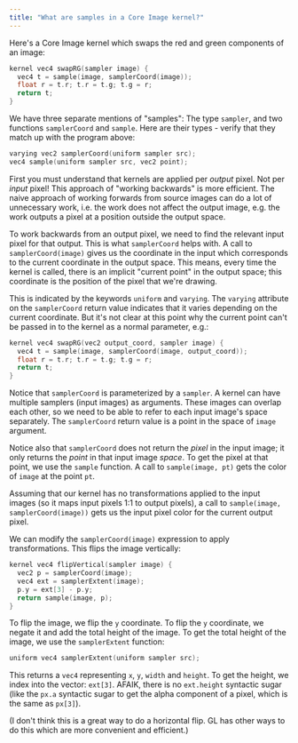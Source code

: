 ```yaml
---
title: "What are samples in a Core Image kernel?"
---
```


Here's a Core Image kernel which swaps the red and green components of an image:

```c
kernel vec4 swapRG(sampler image) {
  vec4 t = sample(image, samplerCoord(image));
  float r = t.r; t.r = t.g; t.g = r;
  return t;
}
```

We have three separate mentions of "samples": The type `sampler`, and two functions `samplerCoord` and `sample`. Here are their types - verify that they match up with the program above:

```c
varying vec2 samplerCoord(uniform sampler src);
vec4 sample(uniform sampler src, vec2 point);
```

First you must understand that kernels are applied per _output_ pixel. Not per _input_ pixel! This approach of "working backwards" is more efficient. The naive approach of working forwards from source images can do a lot of unnecessary work, i.e. the work does not affect the output image, e.g. the work outputs a pixel at a position outside the output space.

To work backwards from an output pixel, we need to find the relevant input pixel for that output. This is what `samplerCoord` helps with. A call to `samplerCoord(image)` gives us the coordinate in the input which corresponds to the current coordinate in the output space. This means, every time the kernel is called, there is an implicit "current point" in the output space; this coordinate is the position of the pixel that we're drawing.

This is indicated by the keywords `uniform` and `varying`. The `varying` attribute on the `samplerCoord` return value indicates that it varies depending on the current coordinate. But it's not clear at this point why the current point can't be passed in to the kernel as a normal parameter, e.g.:

```c
kernel vec4 swapRG(vec2 output_coord, sampler image) {
  vec4 t = sample(image, samplerCoord(image, output_coord));
  float r = t.r; t.r = t.g; t.g = r;
  return t;
}
```

Notice that `samplerCoord` is parameterized by a `sampler`. A kernel can have multiple samplers (input images) as arguments. These images can overlap each other, so we need to be able to refer to each input image's space separately. The `samplerCoord` return value is a point in the space of `image` argument.

Notice also that `samplerCoord` does not return the _pixel_ in the input image; it only returns the _point_ in that input image _space_. To get the pixel at that point, we use the `sample` function. A call to `sample(image, pt)` gets the color of `image` at the point `pt`.

Assuming that our kernel has no transformations applied to the input images (so it maps input pixels 1:1 to output pixels), a call to `sample(image, samplerCoord(image))` gets us the input pixel color for the current output pixel.

We can modify the `samplerCoord(image)` expression to apply transformations. This flips the image vertically:

```c
kernel vec4 flipVertical(sampler image) {
  vec2 p = samplerCoord(image);
  vec4 ext = samplerExtent(image);
  p.y = ext[3] - p.y;
  return sample(image, p);
}
```

To flip the image, we flip the `y` coordinate. To flip the `y` coordinate, we negate it and add the total height of the image. To get the total height of the image, we use the `samplerExtent` function:

```c
uniform vec4 samplerExtent(uniform sampler src);
```

This returns a `vec4` representing `x`, `y`, `width` and `height`. To get the height, we index into the vector: `ext[3]`. AFAIK, there is no `ext.height` syntactic sugar (like the `px.a` syntactic sugar to get the alpha component of a pixel, which is the same as `px[3]`).

(I don't think this is a great way to do a horizontal flip. GL has other ways to do this which are more convenient and efficient.)
